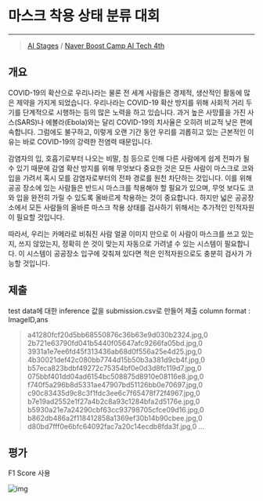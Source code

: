 # 마스크 착용 상태 분류 대회

---
> [AI Stages](https://stages.ai) / [Naver Boost Camp AI Tech 4th](https://www.boostcourse.org)

## 개요
COVID-19의 확산으로 우리나라는 물론 전 세계 사람들은 경제적, 생산적인 활동에 많은 제약을 가지게 되었습니다. 우리나라는 COVID-19 확산 방지를 위해 사회적 거리 두기를 단계적으로 시행하는 등의 많은 노력을 하고 있습니다. 과거 높은 사망률을 가진 사스(SARS)나 에볼라(Ebola)와는 달리 COVID-19의 치사율은 오히려 비교적 낮은 편에 속합니다. 그럼에도 불구하고, 이렇게 오랜 기간 동안 우리를 괴롭히고 있는 근본적인 이유는 바로 COVID-19의 강력한 전염력 때문입니다.

감염자의 입, 호흡기로부터 나오는 비말, 침 등으로 인해 다른 사람에게 쉽게 전파가 될 수 있기 때문에 감염 확산 방지를 위해 무엇보다 중요한 것은 모든 사람이 마스크로 코와 입을 가려서 혹시 모를 감염자로부터의 전파 경로를 원천 차단하는 것입니다. 이를 위해 공공 장소에 있는 사람들은 반드시 마스크를 착용해야 할 필요가 있으며, 무엇 보다도 코와 입을 완전히 가릴 수 있도록 올바르게 착용하는 것이 중요합니다. 하지만 넓은 공공장소에서 모든 사람들의 올바른 마스크 착용 상태를 검사하기 위해서는 추가적인 인적자원이 필요할 것입니다.

따라서, 우리는 카메라로 비춰진 사람 얼굴 이미지 만으로 이 사람이 마스크를 쓰고 있는지, 쓰지 않았는지, 정확히 쓴 것이 맞는지 자동으로 가려낼 수 있는 시스템이 필요합니다. 이 시스템이 공공장소 입구에 갖춰져 있다면 적은 인적자원으로도 충분히 검사가 가능할 것입니다.

## 제출
test data에 대한 inference 값을 submission.csv로 만들어 제출
column format : ImageID,ans
>a41280fcf20d5bb68550876c36b63e9d030b2324.jpg,0
2b721e63790fd041b5440f05647afc9266fa05bd.jpg,0
3931a1e7ee6fd45f313436ab68d0f556a25e4d25.jpg,0
4b30021def42c080bb7744d15b50b3a381d9cb4f.jpg,0
b57eca823bdbf49272c75354bf0e0d3d8fc119d7.jpg,0
075bbf401dd04ad6154bc508875d8910e08116e8.jpg,0
f740f5a296b8d5331ae47907bd51126bb0e70697.jpg,0
c90c83435d9c8c3f1fdc3ee6c7f65478f72f4967.jpg,0
b7e19ad2552e1f27a4b2c8a93c1284bfa2d5176e.jpg,0
b5930a21e7a24290cbf63cc93798705cfce09d16.jpg,0
b862db486a2f118412858a1369ef30b14b90cbee.jpg,0
d80bd7fff0e6bfc64092fac7a20c14ecdb8fda3f.jpg,0
...

## 평가
F1 Score 사용

![img](https://forums.fast.ai/uploads/default/original/3X/c/c/cca1b3ad72fc927fbf3d3690f01d2e3b5a31dd2e.png)
